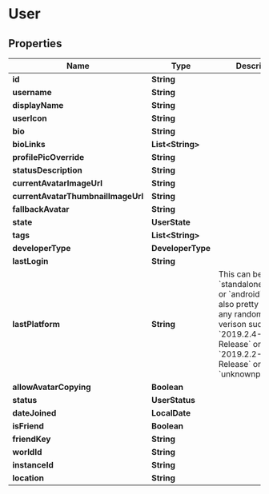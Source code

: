 

# User


## Properties

Name | Type | Description | Notes
------------ | ------------- | ------------- | -------------
**id** | **String** |  | 
**username** | **String** |  | 
**displayName** | **String** |  | 
**userIcon** | **String** |  | 
**bio** | **String** |  | 
**bioLinks** | **List&lt;String&gt;** |  | 
**profilePicOverride** | **String** |  | 
**statusDescription** | **String** |  | 
**currentAvatarImageUrl** | **String** |  | 
**currentAvatarThumbnailImageUrl** | **String** |  | 
**fallbackAvatar** | **String** |  | 
**state** | **UserState** |  | 
**tags** | **List&lt;String&gt;** |  | 
**developerType** | **DeveloperType** |  | 
**lastLogin** | **String** |  | 
**lastPlatform** | **String** | This can be &#x60;standalonewindows&#x60; or &#x60;android&#x60;, but can also pretty much be any random Unity verison such as &#x60;2019.2.4-801-Release&#x60; or &#x60;2019.2.2-772-Release&#x60; or even &#x60;unknownplatform&#x60;. | 
**allowAvatarCopying** | **Boolean** |  | 
**status** | **UserStatus** |  | 
**dateJoined** | **LocalDate** |  |  [readonly]
**isFriend** | **Boolean** |  | 
**friendKey** | **String** |  | 
**worldId** | **String** |  | 
**instanceId** | **String** |  | 
**location** | **String** |  | 




